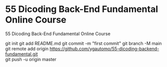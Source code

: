 # 55 Dicoding Back-End Fundamental Online Course 
55 Dicoding Back-End Fundamental Online Course

git init
git add README.md
git commit -m "first commit"
git branch -M main
git remote add origin https://github.com/ygautomo/55-dicoding-backend-fundamental.git \
git push -u origin master
